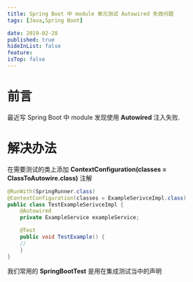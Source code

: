 ```yaml
---
title: Spring Boot 中 module 单元测试 Autowired 失效问题
tags: [Java,Spring Boot]

date: 2019-02-28
published: true
hideInList: false
feature: 
isTop: false
---
```







# 前言

最近写 Spring Boot 中 module 发现使用 **Autowired** 注入失败.

# 解决办法

在需要测试的类上添加 **ContextConfiguration(classes = ClassToAutowire.class)** 注解


```java
@RunWith(SpringRunner.class)
@ContextConfiguration(classes = ExampleSerivceImpl.class)
public class TestExampleSerivceImpl {
    @Autowired
    private ExampleService exampleService;

    @Test
    public void TestExample() {
	//
    }
}
```

我们常用的 **SpringBootTest** 是用在集成测试当中的声明